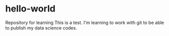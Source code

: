 # hello-world
Repository for learning
This is a test. I'm learning to work with git to be able to publish my data science codes.
